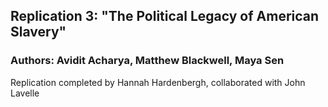 ## Replication 3: "The Political Legacy of American Slavery"
### Authors: Avidit Acharya, Matthew Blackwell, Maya Sen

 Replication completed by Hannah Hardenbergh, collaborated with John Lavelle
